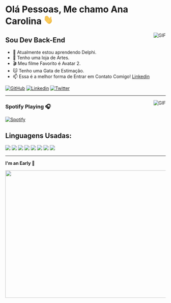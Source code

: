 # Olá Pessoas, Me chamo Ana Carolina <img width="30px" height="30" src="https://github.com/SatYu26/SatYu26/raw/master/Assets/Hi.gif" />

<img align="right" alt="GIF" height="160px" src="https://octodex.github.com/images/daftpunktocat-guy.gif" />

## Sou Dev Back-End 

- 🌱 Atualmente estou aprendendo Delphi.
- 🎨 Tenho uma loja de Artes.
- 🎬 Meu filme Favorito é Avatar 2.
- 🐱 Tenho uma Gata de Estimação.
- 📫 Essa é a melhor forma de Entrar em Contato Comigo! [Linkedin](www.linkedin.com/in/anacarolsantos0205)

[![GitHub](https://img.shields.io/badge/Github-100000?style=for-the-badge&logo=github&logoColor=white)](https://github.com/anabananapj)
[![Linkedin](https://img.shields.io/badge/Linkedin-0077B5?style=for-the-badge&logo=linkedin&logoColor=white)](https://www.linkedin.com/in/anacarolsantos0205/)
[![Twitter](https://img.shields.io/badge/Twitter-1DA1F2?style=for-the-badge&logo=twitter&logoColor=white)](https://twitter.com/anabananapj)

---

<img align="right" alt="GIF" height="170px" src="https://media.giphy.com/media/J5B1Y8QZnzXXbLQIBu/giphy.gif" />

### Spotify Playing 🎧

[![Spotify](https://novatorem-8kd4e13r9-anabananapj.vercel.app/api/spotify)](https://open.spotify.com/user/anabananapj)

## Linguagens Usadas:

<p align="left">

<img src="https://raw.githubusercontent.com/dustin100/dustin100/master/assests/javascript-plain.svg" height="auto" width="40">

<img src="https://raw.githubusercontent.com/dustin100/dustin100/master/assests/css3-original.svg" height="auto" width="40">

<img src="https://raw.githubusercontent.com/dustin100/dustin100/master/assests/jquery-plain.svg" height="auto" width="40">

<img src="https://raw.githubusercontent.com/dustin100/dustin100/master/assests/html5-original.svg" height="auto" width="40">

<img src="https://raw.githubusercontent.com/dustin100/dustin100/master/assests/bootstrap-plain.svg" height="auto" width="40">

<img src="https://raw.githubusercontent.com/dustin100/dustin100/master/assests/git-original.svg" height="auto" width="40">
  
<img src="https://cdn-icons-png.flaticon.com/512/5968/5968342.png" height="auto" width="40">
  
<img src="https://upload.wikimedia.org/wikipedia/en/thumb/b/b2/Embarcadero_Delphi_10.4_Sydney_Product_Logo_and_Icon.svg/1200px-Embarcadero_Delphi_10.4_Sydney_Product_Logo_and_Icon.svg.png" height="auto" width="40">
</p>

---


**I'm an Early 🐤** 







<img style="height:25rem;width:100rem;" src="https://i.pinimg.com/originals/82/0a/92/820a92e121ad8563e20079c787d77fd3.png"/> 

